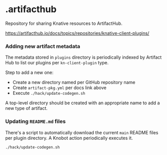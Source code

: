 # .artifacthub

Repository for sharing Knative resources to ArtifactHub.

https://artifacthub.io/docs/topics/repositories/knative-client-plugins/

### Adding new artifact metadata

The metadata stored in `plugins` directory is periodically indexed by Artifact Hub to list our plugins per `kn-client-plugin` type.

Step to add a new one:
 - Create a new directory named per GitHub repository name
 - Create `artifact-pkg.yml` per docs link above
 - Execute `./hack/update-codegen.sh`

A top-level directory should be created with an appropriate name to add a new type of artifact.

### Updating `README.md` files

There's a script to automatically download the current `main` README files per plugin directory. A Knobot action periodically executes it. 

```
./hack/update-codegen.sh
```
